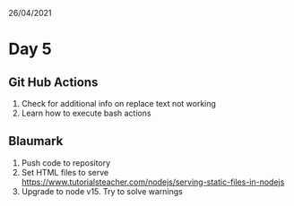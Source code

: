 26/04/2021

# Day 5

## Git Hub Actions

1. Check for additional info on replace text not working
2. Learn how to execute bash actions

## Blaumark 

1. Push code to repository
2. Set HTML files to serve https://www.tutorialsteacher.com/nodejs/serving-static-files-in-nodejs
3. Upgrade to node v15. Try to solve warnings
